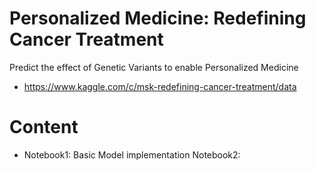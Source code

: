 # Personalized Medicine: Redefining Cancer Treatment

Predict the effect of Genetic Variants to enable Personalized Medicine
- https://www.kaggle.com/c/msk-redefining-cancer-treatment/data

# Content

- Notebook1: Basic Model implementation 
Notebook2:
